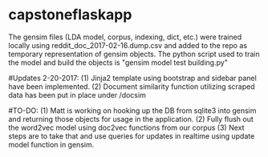 # capstoneflaskapp

The gensim files (LDA model, corpus, indexing, dict, etc.) were trained locally using reddit_doc_2017-02-16.dump.csv and added to the repo as temporary representation of gensim objects. The python script used to train the model and build the objects is "gensim model test building.py"

#Updates 2-20-2017: 
  (1) Jinja2 template using bootstrap and sidebar panel have been implemented.
  (2) Document similarity function utilizing scraped data has been put in place under /docsim
  
#TO-DO:
(1) Matt is working on hooking up the DB from sqlite3 into gensim and returning those objects for usage in the application.
(2) Fully flush out the word2vec model using doc2vec functions from our corpus
(3) Next steps are to take that and use queries for updates in realtime using update model function in gensim.
